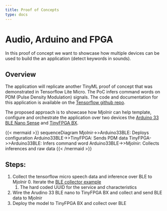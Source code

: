 ```yaml
---
title: Proof of Concepts
type: docs
---
```


# Audio, Arduino and FPGA

In this proof of concept we want to showcase how multiple devices can be used to build the 
an application (detect keywords in sounds). 

## Overview 

The application will replicate another TinyML proof of concept that was demonstrated in Tensorflow Lite Micro. The PoC infers command words on PDM (Pulse Density Modulation) signals. The code and 
documentation for this application is available on the [Tensorflow github repo](https://github.com/tensorflow/tensorflow/tree/master/tensorflow/lite/micro/examples/micro_speech).

The proposed approach is to showcase how Mjolnir can help template, configure and orchestrate the application over two devices the [Arduino 33 BLE Nano Sense](https://store.arduino.cc/usa/nano-33-ble-sense) and [TinyFPGA BX](https://tinyfpga.com/). 

{{< mermaid >}}
sequenceDiagram
    Mjolnir->>Arduino33BLE: Deploys configuration
    Arduino33BLE->>TinyFPGA: Sends PDM data
    TinyFPGA->>Arduino33BLE: Infers command word
    Arduino33BLE->>Mjolnir: Collects inferences and raw data
{{< /mermaid >}}

## Steps:

1. Collect the tensorflow micro speech data and inference over BLE to Mjolnir
    0. Iterate the [BLE collector example](https://github.com/Gladsheimr/mjolnir/tree/v0.0.1_MjlOrc/poc/ble-collector) 
    1. The hard coded UUID for the service and characteristics 
2. Wire the Arudino 33 BLE nano to TinyFPGA BX and collect and send BLE data to Mjolnir
3. Deploy the model to TinyFPGA BX and collect over BLE




